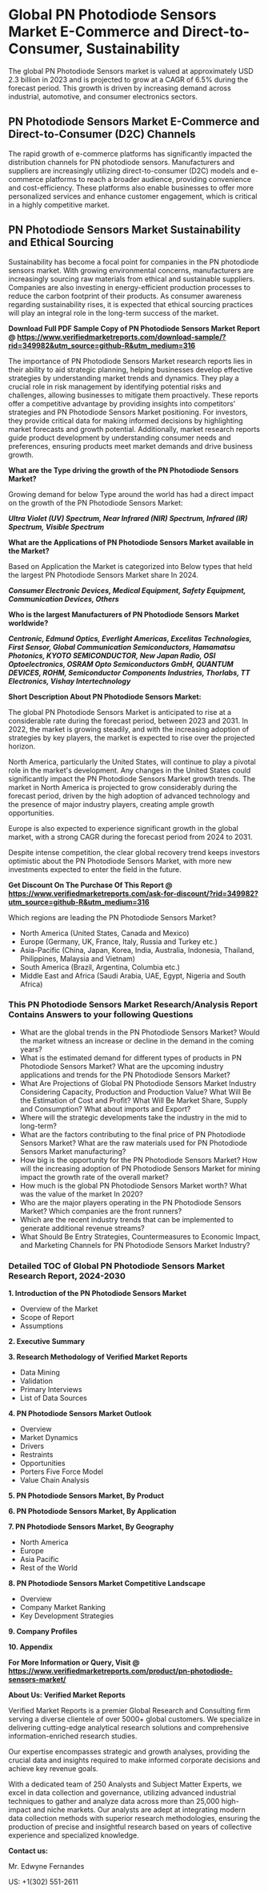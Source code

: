 <h1>Global PN Photodiode Sensors Market E-Commerce and Direct-to-Consumer, Sustainability</h1><p class=""><p>The global PN Photodiode Sensors market is valued at approximately USD 2.3 billion in 2023 and is projected to grow at a CAGR of 6.5% during the forecast period. This growth is driven by increasing demand across industrial, automotive, and consumer electronics sectors.</p><h2>PN Photodiode Sensors Market E-Commerce and Direct-to-Consumer (D2C) Channels</h2><p>The rapid growth of e-commerce platforms has significantly impacted the distribution channels for PN photodiode sensors. Manufacturers and suppliers are increasingly utilizing direct-to-consumer (D2C) models and e-commerce platforms to reach a broader audience, providing convenience and cost-efficiency. These platforms also enable businesses to offer more personalized services and enhance customer engagement, which is critical in a highly competitive market.</p><h2>PN Photodiode Sensors Market Sustainability and Ethical Sourcing</h2><p>Sustainability has become a focal point for companies in the PN photodiode sensors market. With growing environmental concerns, manufacturers are increasingly sourcing raw materials from ethical and sustainable suppliers. Companies are also investing in energy-efficient production processes to reduce the carbon footprint of their products. As consumer awareness regarding sustainability rises, it is expected that ethical sourcing practices will play an integral role in the long-term success of the market.</p></p><p class=""><strong>Download Full PDF Sample Copy of PN Photodiode Sensors Market Report @ <a href="https://www.verifiedmarketreports.com/download-sample/?rid=349982&utm_source=github-R&utm_medium=316" target="_blank">https://www.verifiedmarketreports.com/download-sample/?rid=349982&utm_source=github-R&utm_medium=316</a></strong></p><p>The importance of&nbsp;PN Photodiode Sensors Market research reports lies in their ability to aid strategic planning, helping businesses develop effective strategies by understanding market trends and dynamics. They play a crucial role in risk management by identifying potential risks and challenges, allowing businesses to mitigate them proactively. These reports offer a competitive advantage by providing insights into competitors' strategies and PN Photodiode Sensors Market positioning. For investors, they provide critical data for making informed decisions by highlighting market forecasts and growth potential. Additionally, market research reports guide product development by understanding consumer needs and preferences, ensuring products meet market demands and drive business growth.</p><p><strong>What are the&nbsp;Type driving the growth of the PN Photodiode Sensors Market?</strong></p><p id="" class="">Growing demand for below Type around the world has had a direct impact on the growth of the PN Photodiode Sensors Market:</p><p class=""><em><strong>Ultra Violet (UV) Spectrum, Near Infrared (NIR) Spectrum, Infrared (IR) Spectrum, Visible Spectrum</strong></em></p><p class=""><strong>What are the&nbsp;Applications&nbsp;of PN Photodiode Sensors Market available in the Market?</strong></p><p id="" class="">Based on Application the Market is categorized into Below types that held the largest PN Photodiode Sensors Market share In 2024.</p><p class=""><em><strong>Consumer Electronic Devices, Medical Equipment, Safety Equipment, Communication Devices, Others</strong></em></p><p class=""><strong>Who is the largest Manufacturers of PN Photodiode Sensors Market worldwide?</strong></p><p><em><strong>Centronic, Edmund Optics, Everlight Americas, Excelitas Technologies, First Sensor, Global Communication Semiconductors, Hamamatsu Photonics, KYOTO SEMICONDUCTOR, New Japan Radio, OSI Optoelectronics, OSRAM Opto Semiconductors GmbH, QUANTUM DEVICES, ROHM, Semiconductor Components Industries, Thorlabs, TT Electronics, Vishay Intertechnology</strong></em></p><p id="" class=""><strong>Short Description About PN Photodiode Sensors Market:</strong></p><p>The global PN Photodiode Sensors Market is anticipated to rise at a considerable rate during the forecast period, between 2023 and 2031. In 2022, the market is growing steadily, and with the increasing adoption of strategies by key players, the market is expected to rise over the projected horizon.</p><p>North America, particularly the United States, will continue to play a pivotal role in the market's development. Any changes in the United States could significantly impact the PN Photodiode Sensors Market growth trends. The market in North America is projected to grow considerably during the forecast period, driven by the high adoption of advanced technology and the presence of major industry players, creating ample growth opportunities.</p><p>Europe is also expected to experience significant growth in the global market, with a strong CAGR during the forecast period from 2024 to 2031.</p><p>Despite intense competition, the clear global recovery trend keeps investors optimistic about the PN Photodiode Sensors Market, with more new investments expected to enter the field in the future.</p><p id="" class=""><strong>Get Discount On The Purchase Of This Report @ <a href="https://www.verifiedmarketreports.com/ask-for-discount/?rid=349982?utm_source=github-R&utm_medium=316" target="_blank">https://www.verifiedmarketreports.com/ask-for-discount/?rid=349982?utm_source=github-R&utm_medium=316</a></strong></p><p class="">Which regions are leading the PN Photodiode Sensors Market?</p><ul><li>North America (United States, Canada and Mexico)</li><li>Europe (Germany, UK, France, Italy, Russia and Turkey etc.)</li><li>Asia-Pacific (China, Japan, Korea, India, Australia, Indonesia, Thailand, Philippines, Malaysia and Vietnam)</li><li>South America (Brazil, Argentina, Columbia etc.)</li><li>Middle East and Africa (Saudi Arabia, UAE, Egypt, Nigeria and South Africa)</li></ul><h3 id="" class="">This PN Photodiode Sensors Market Research/Analysis Report Contains Answers to your following Questions</h3><ul><li>What are the global trends in the PN Photodiode Sensors Market? Would the market witness an increase or decline in the demand in the coming years?</li><li>What is the estimated demand for different types of products in PN Photodiode Sensors Market? What are the upcoming industry applications and trends for the PN Photodiode Sensors Market?</li><li>What Are Projections of Global PN Photodiode Sensors Market Industry Considering Capacity, Production and Production Value? What Will Be the Estimation of Cost and Profit? What Will Be Market Share, Supply and Consumption? What about imports and Export?</li><li>Where will the strategic developments take the industry in the mid to long-term?</li><li>What are the factors contributing to the final price of PN Photodiode Sensors Market? What are the raw materials used for PN Photodiode Sensors Market manufacturing?</li><li>How big is the opportunity for the PN Photodiode Sensors Market? How will the increasing adoption of PN Photodiode Sensors Market for mining impact the growth rate of the overall market?</li><li>How much is the global PN Photodiode Sensors Market worth? What was the value of the market In 2020?</li><li>Who are the major players operating in the PN Photodiode Sensors Market? Which companies are the front runners?</li><li>Which are the recent industry trends that can be implemented to generate additional revenue streams?</li><li>What Should Be Entry Strategies, Countermeasures to Economic Impact, and Marketing Channels for PN Photodiode Sensors Market Industry?</li></ul><h3 id="" class="">Detailed TOC of Global PN Photodiode Sensors Market Research Report, 2024-2030</h3><p id="" class=""><strong>1. Introduction of the PN Photodiode Sensors Market</strong></p><ul><li>Overview of the Market</li><li>Scope of Report</li><li>Assumptions</li></ul><p id="" class=""><strong>2. Executive Summary</strong></p><p id="" class=""><strong>3. Research Methodology of Verified Market Reports</strong></p><ul><li>Data Mining</li><li>Validation</li><li>Primary Interviews</li><li>List of Data Sources</li></ul><p id="" class=""><strong>4. PN Photodiode Sensors Market Outlook</strong></p><ul><li>Overview</li><li>Market Dynamics</li><li>Drivers</li><li>Restraints</li><li>Opportunities</li><li>Porters Five Force Model</li><li>Value Chain Analysis</li></ul><p id="" class=""><strong>5. PN Photodiode Sensors Market, By Product</strong></p><p id="" class=""><strong>6. PN Photodiode Sensors Market, By Application</strong></p><p id="" class=""><strong>7. PN Photodiode Sensors Market, By Geography</strong></p><ul><li>North America</li><li>Europe</li><li>Asia Pacific</li><li>Rest of the World</li></ul><p id="" class=""><strong>8. PN Photodiode Sensors Market Competitive Landscape</strong></p><ul><li>Overview</li><li>Company Market Ranking</li><li>Key Development Strategies</li></ul><p id="" class=""><strong>9. Company Profiles</strong></p><p id="" class=""><strong>10. Appendix</strong></p><p id="" class=""><strong>For More Information or Query, Visit @ <a href="https://www.verifiedmarketreports.com/product/pn-photodiode-sensors-market/" target="_blank">https://www.verifiedmarketreports.com/product/pn-photodiode-sensors-market/</a></strong></p><p id="" class=""><strong>About Us: Verified Market Reports</strong></p><p id="" class="">Verified Market Reports is a premier Global Research and Consulting firm serving a diverse clientele of over 5000+ global customers. We specialize in delivering cutting-edge analytical research solutions and comprehensive information-enriched research studies.</p><p id="" class="">Our expertise encompasses strategic and growth analyses, providing the crucial data and insights required to make informed corporate decisions and achieve key revenue goals.</p><p id="" class="">With a dedicated team of 250 Analysts and Subject Matter Experts, we excel in data collection and governance, utilizing advanced industrial techniques to gather and analyze data across more than 25,000 high-impact and niche markets. Our analysts are adept at integrating modern data collection methods with superior research methodologies, ensuring the production of precise and insightful research based on years of collective experience and specialized knowledge.</p><p id="" class=""><strong>Contact us:</strong></p><p id="" class="">Mr. Edwyne Fernandes</p><p id="" class="">US: +1(302) 551-2611</p>